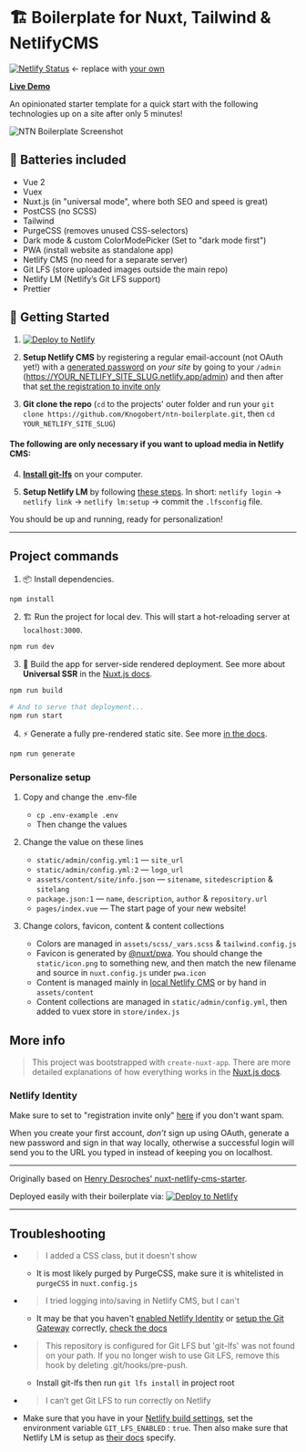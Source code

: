 # 🏗️ Boilerplate for Nuxt, Tailwind & NetlifyCMS

[![Netlify Status](https://api.netlify.com/api/v1/badges/cb2d4cc5-8a65-4940-81ce-4456ff96e6db/deploy-status)](https://app.netlify.com/sites/ntn-boilerplate/deploys) ← replace with [your own](https://app.netlify.com/sites/YOUR_NETLIFY_SITE_SLUG/settings/general#deploy-status-badge)

**[Live Demo](https://ntn-boilerplate.netlify.app/)**

An opinionated starter template for a quick start with the following technologies up on a site after only 5 minutes!

![NTN Boilerplate Screenshot](https://user-images.githubusercontent.com/770560/92640923-4a36fa80-f2de-11ea-8f96-a7bca7b1e0cc.png)

## 🔋 Batteries included

- Vue 2
- Vuex
- Nuxt.js (in "universal mode", where both SEO and speed is great)
- PostCSS (no SCSS)
- Tailwind
- PurgeCSS (removes unused CSS-selectors)
- Dark mode & custom ColorModePicker (Set to "dark mode first")
- PWA (install website as standalone app)
- Netlify CMS (no need for a separate server)
- Git LFS (store uploaded images outside the main repo)
- Netlify LM (Netlify’s Git LFS support)
- Prettier

## 🎉 Getting Started

1. [![Deploy to Netlify](https://www.netlify.com/img/deploy/button.svg)](https://app.netlify.com/start/deploy?repository=https://github.com/knogobert/ntn-boilerplate&stack=cms)

2. **Setup Netlify CMS** by registering a regular email-account (not OAuth yet!) with a [generated password](https://passwordwolf.com/) on *your site* by going to your `/admin` (https://YOUR_NETLIFY_SITE_SLUG.netlify.app/admin) and then after that [set the registration to invite only](https://app.netlify.com/sites/YOUR_NETLIFY_SITE_SLUG/settings/identity#registration-preferences)

3. **Git clone the repo** (`cd` to the projects' outer folder and run your `git clone https://github.com/Knogobert/ntn-boilerplate.git`, then `cd YOUR_NETLIFY_SITE_SLUG`)

#### The following are only necessary if you want to upload media in Netlify CMS:

4. **[Install git-lfs](https://git-lfs.github.com/)** on your computer.

5. **Setup Netlify LM** by following [these steps](https://docs.netlify.com/large-media/setup/). In short: `netlify login` → `netlify link` → `netlify lm:setup` → commit the `.lfsconfig` file.

You should be up and running, ready for personalization!

---

## Project commands

1. 📦 Install dependencies.

```bash
npm install
```

2. 🏗 Run the project for local dev. This will start a hot-reloading server at `localhost:3000`.

```bash
npm run dev
```

3. 🌌 Build the app for server-side rendered deployment. See more about **Universal SSR** in the [Nuxt.js docs](https://nuxtjs.org/guide#server-rendered-universal-ssr-).

```bash
npm run build

# And to serve that deployment...
npm run start
```

4. ⚡️ Generate a fully pre-rendered static site. See more [in the docs](https://nuxtjs.org/guide#static-generated-pre-rendering-).

```bash
npm run generate
```

### Personalize setup

1. Copy and change the .env-file

   - `cp .env-example .env`
   - Then change the values

2. Change the value on these lines

   - `static/admin/config.yml:1` — `site_url`
   - `static/admin/config.yml:2` — `logo_url`
   - `assets/content/site/info.json` — `sitename`, `sitedescription` & `sitelang`
   - `package.json:1` — `name`, `description`, `author` & `repository.url`
   - `pages/index.vue` — The start page of your new website!

3. Change colors, favicon, content & content collections

   - Colors are managed in `assets/scss/_vars.scss` & `tailwind.config.js`
   - Favicon is generated by [@nuxt/pwa](https://pwa.nuxtjs.org/). You should change the `static/icon.png` to something new, and then match the new filename and source in `nuxt.config.js` under `pwa.icon`
   - Content is managed mainly in [local Netlify CMS](http://localhost:3000/admin) or by hand in `assets/content`
   - Content collections are managed in `static/admin/config.yml`, then added to vuex store in `store/index.js`

## More info

> This project was bootstrapped with `create-nuxt-app`. There are more detailed explanations of how everything works in the [Nuxt.js docs](https://nuxtjs.org).

### Netlify Identity

Make sure to set to "registration invite only" [here](https://app.netlify.com/sites/YOUR_NETLIFY_SITE_SLUG/settings/identity#registration-preferences) if you don't want spam.

When you create your first account, _don’t_ sign up using OAuth, generate a new password and sign in that way locally, otherwise a successful login will send you to the URL you typed in instead of keeping you on localhost.

---

Originally based on [Henry Desroches' nuxt-netlify-cms-starter](https://github.com/xdesro/nuxt-netlify-cms-starter).

Deployed easily with their boilerplate via:
[![Deploy to Netlify](https://www.netlify.com/img/deploy/button.svg)](https://app.netlify.com/start/deploy?repository=https://github.com/xdesro/nuxt-netlify-cms-starter&stack=cms)

---

## Troubleshooting

- > I added a CSS class, but it doesn't show

  - It is most likely purged by PurgeCSS, make sure it is whitelisted in `purgeCSS` in `nuxt.config.js`

- > I tried logging into/saving in Netlify CMS, but I can't

  - It may be that you haven't [enabled Netlify Identity](https://app.netlify.com/sites/YOUR_NETLIFY_SITE_SLUG/settings/identity) or [setup the Git Gateway](https://app.netlify.com/sites/YOUR_NETLIFY_SITE_SLUG/settings/identity#services) correctly, [check the docs](https://www.netlifycms.org/docs/git-gateway-backend/)

- > This repository is configured for Git LFS but 'git-lfs' was not found on your path. If you no longer wish to use Git LFS, remove this hook by deleting .git/hooks/pre-push.

  - Install git-lfs then run `git lfs install` in project root

- > I can’t get Git LFS to run correctly on Netlify

 - Make sure that you have in your [Netlify build settings](https://app.netlify.com/sites/YOUR_NETLIFY_SITE_SLUG/settings/deploys#environment-variables), set the environment variable `GIT_LFS_ENABLED` : `true`. Then also make sure that Netlify LM is setup as [their docs](https://docs.netlify.com/large-media/setup/) specify.